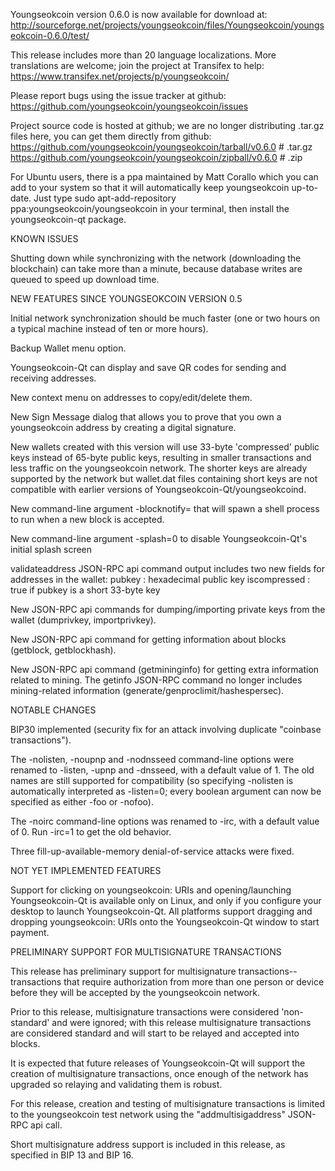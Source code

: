 Youngseokcoin version 0.6.0 is now available for download at:
http://sourceforge.net/projects/youngseokcoin/files/Youngseokcoin/youngseokcoin-0.6.0/test/

This release includes more than 20 language localizations.
More translations are welcome; join the
project at Transifex to help:
https://www.transifex.net/projects/p/youngseokcoin/

Please report bugs using the issue tracker at github:
https://github.com/youngseokcoin/youngseokcoin/issues

Project source code is hosted at github; we are no longer
distributing .tar.gz files here, you can get them
directly from github:
https://github.com/youngseokcoin/youngseokcoin/tarball/v0.6.0  # .tar.gz
https://github.com/youngseokcoin/youngseokcoin/zipball/v0.6.0  # .zip

For Ubuntu users, there is a ppa maintained by Matt Corallo which
you can add to your system so that it will automatically keep
youngseokcoin up-to-date.  Just type
sudo apt-add-repository ppa:youngseokcoin/youngseokcoin
in your terminal, then install the youngseokcoin-qt package.


KNOWN ISSUES

Shutting down while synchronizing with the network
(downloading the blockchain) can take more than a minute,
because database writes are queued to speed up download
time.


NEW FEATURES SINCE YOUNGSEOKCOIN VERSION 0.5

Initial network synchronization should be much faster
(one or two hours on a typical machine instead of ten or more
hours).

Backup Wallet menu option.

Youngseokcoin-Qt can display and save QR codes for sending
and receiving addresses.

New context menu on addresses to copy/edit/delete them.

New Sign Message dialog that allows you to prove that you
own a youngseokcoin address by creating a digital
signature.

New wallets created with this version will
use 33-byte 'compressed' public keys instead of
65-byte public keys, resulting in smaller
transactions and less traffic on the youngseokcoin
network. The shorter keys are already supported
by the network but wallet.dat files containing
short keys are not compatible with earlier
versions of Youngseokcoin-Qt/youngseokcoind.

New command-line argument -blocknotify=<command>
that will spawn a shell process to run <command> 
when a new block is accepted.

New command-line argument -splash=0 to disable
Youngseokcoin-Qt's initial splash screen

validateaddress JSON-RPC api command output includes
two new fields for addresses in the wallet:
pubkey : hexadecimal public key
iscompressed : true if pubkey is a short 33-byte key

New JSON-RPC api commands for dumping/importing
private keys from the wallet (dumprivkey, importprivkey).

New JSON-RPC api command for getting information about
blocks (getblock, getblockhash).

New JSON-RPC api command (getmininginfo) for getting
extra information related to mining. The getinfo
JSON-RPC command no longer includes mining-related
information (generate/genproclimit/hashespersec).



NOTABLE CHANGES

BIP30 implemented (security fix for an attack involving
duplicate "coinbase transactions").

The -nolisten, -noupnp and -nodnsseed command-line
options were renamed to -listen, -upnp and -dnsseed,
with a default value of 1. The old names are still
supported for compatibility (so specifying -nolisten
is automatically interpreted as -listen=0; every
boolean argument can now be specified as either
-foo or -nofoo).

The -noirc command-line options was renamed to
-irc, with a default value of 0. Run -irc=1 to
get the old behavior.

Three fill-up-available-memory denial-of-service
attacks were fixed.


NOT YET IMPLEMENTED FEATURES

Support for clicking on youngseokcoin: URIs and
opening/launching Youngseokcoin-Qt is available only on Linux,
and only if you configure your desktop to launch
Youngseokcoin-Qt. All platforms support dragging and dropping
youngseokcoin: URIs onto the Youngseokcoin-Qt window to start
payment.


PRELIMINARY SUPPORT FOR MULTISIGNATURE TRANSACTIONS

This release has preliminary support for multisignature
transactions-- transactions that require authorization
from more than one person or device before they
will be accepted by the youngseokcoin network.

Prior to this release, multisignature transactions
were considered 'non-standard' and were ignored;
with this release multisignature transactions are
considered standard and will start to be relayed
and accepted into blocks.

It is expected that future releases of Youngseokcoin-Qt
will support the creation of multisignature transactions,
once enough of the network has upgraded so relaying
and validating them is robust.

For this release, creation and testing of multisignature
transactions is limited to the youngseokcoin test network using
the "addmultisigaddress" JSON-RPC api call.

Short multisignature address support is included in this
release, as specified in BIP 13 and BIP 16.
